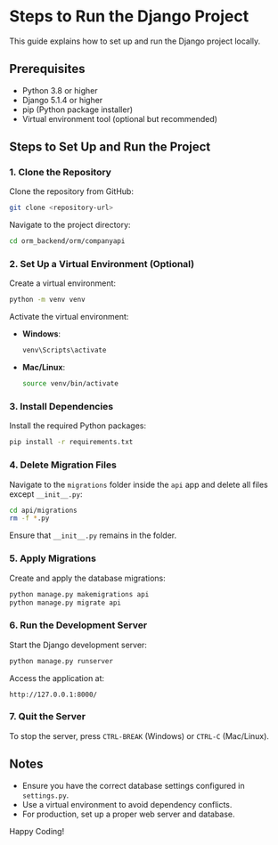 # Steps to Run the Django Project

This guide explains how to set up and run the Django project locally.

## Prerequisites

- Python 3.8 or higher
- Django 5.1.4 or higher
- pip (Python package installer)
- Virtual environment tool (optional but recommended)

## Steps to Set Up and Run the Project

### 1. Clone the Repository

Clone the repository from GitHub:
```bash
git clone <repository-url>
```

Navigate to the project directory:
```bash
cd orm_backend/orm/companyapi
```

### 2. Set Up a Virtual Environment (Optional)

Create a virtual environment:
```bash
python -m venv venv
```

Activate the virtual environment:
- **Windows**:
  ```bash
  venv\Scripts\activate
  ```
- **Mac/Linux**:
  ```bash
  source venv/bin/activate
  ```

### 3. Install Dependencies

Install the required Python packages:
```bash
pip install -r requirements.txt
```

### 4. Delete Migration Files

Navigate to the `migrations` folder inside the `api` app and delete all files except `__init__.py`:
```bash
cd api/migrations
rm -f *.py
```
Ensure that `__init__.py` remains in the folder.

### 5. Apply Migrations

Create and apply the database migrations:
```bash
python manage.py makemigrations api
python manage.py migrate api
```

### 6. Run the Development Server

Start the Django development server:
```bash
python manage.py runserver
```

Access the application at:
```
http://127.0.0.1:8000/
```

### 7. Quit the Server

To stop the server, press `CTRL-BREAK` (Windows) or `CTRL-C` (Mac/Linux).

## Notes

- Ensure you have the correct database settings configured in `settings.py`.
- Use a virtual environment to avoid dependency conflicts.
- For production, set up a proper web server and database.

Happy Coding!
